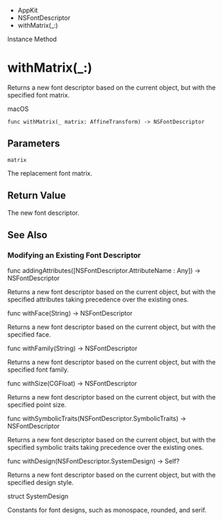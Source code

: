 

- AppKit
- NSFontDescriptor
-  withMatrix(\_:) 

Instance Method

# withMatrix(\_:)

Returns a new font descriptor based on the current object, but with the specified font matrix.

macOS

``` source
func withMatrix(_ matrix: AffineTransform) -> NSFontDescriptor
```

## Parameters 

`matrix`  

The replacement font matrix.

## Return Value

The new font descriptor.

## See Also

### Modifying an Existing Font Descriptor

func addingAttributes([NSFontDescriptor.AttributeName : Any]) -> NSFontDescriptor

Returns a new font descriptor based on the current object, but with the specified attributes taking precedence over the existing ones.

func withFace(String) -> NSFontDescriptor

Returns a new font descriptor based on the current object, but with the specified face.

func withFamily(String) -> NSFontDescriptor

Returns a new font descriptor based on the current object, but with the specified font family.

func withSize(CGFloat) -> NSFontDescriptor

Returns a new font descriptor based on the current object, but with the specified point size.

func withSymbolicTraits(NSFontDescriptor.SymbolicTraits) -> NSFontDescriptor

Returns a new font descriptor based on the current object, but with the specified symbolic traits taking precedence over the existing ones.

func withDesign(NSFontDescriptor.SystemDesign) -> Self?

Returns a new font descriptor based on the current object, but with the specified design style.

struct SystemDesign

Constants for font designs, such as monospace, rounded, and serif.

